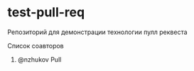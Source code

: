 # test-pull-req
Репозиторий для демонстрации технологии пулл реквеста

Список соавторов
1. @nzhukov
Pull
